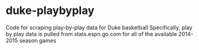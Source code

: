 # duke-playbyplay
Code for scraping play-by-play data for Duke basketball
Specifically, play by play data is pulled from stats.espn.go.com for all of the available 2014-2015 season games
